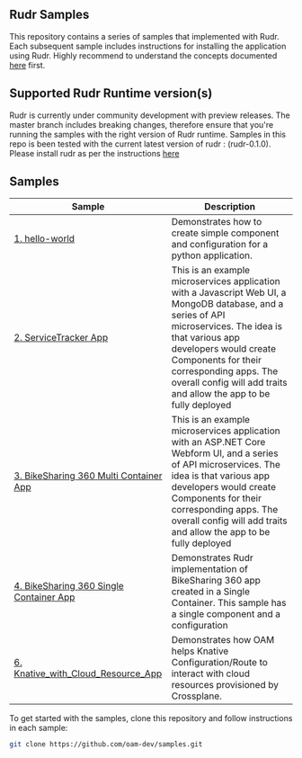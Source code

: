 ## Rudr Samples

This repository contains a series of samples that implemented with Rudr. Each subsequent sample includes instructions for installing the application using Rudr. Highly recommend to understand the concepts documented [here](https://github.com/oam-dev/rudr/tree/master/docs#get-started)  first.

## Supported Rudr Runtime version(s)

Rudr is currently under community development with preview releases.  The master branch includes breaking changes, therefore ensure that you're running the samples with the right version of Rudr runtime. Samples in this repo is been tested with the current latest version of rudr : (rudr-0.1.0). Please install rudr as per the instructions [here](https://github.com/oam-dev/rudr/blob/master/docs/setup/install.md)

## Samples

| Sample                   | Description                                                                                                                                                                                    |
|--------------------------|------------------------------------------------------------------------------------------------------------------------------------------------------------------------------------------------|
| [1. hello-world](./1.Helloworld)            | Demonstrates how to create simple component and configuration for a python application.                                                                                                      |
| [2. ServiceTracker App](./2.ServiceTracker_App)       | This is an example microservices application with a Javascript Web UI, a MongoDB database, and a series of API microservices. The idea is that various app developers would create Components for their corresponding apps. The overall config will add traits and allow the app to be fully deployed                                                                                              |
| [3. BikeSharing 360 Multi Container App](./3.BikeSharing360_MultiContainer_App) | This is an example microservices application with an ASP.NET Core Webform UI,  and a series of API microservices. The idea is that various app developers would create Components for their corresponding apps. The overall config will add traits and allow the app to be fully deployed |
| [4. BikeSharing 360 Single Container App](./4.BikeSharing360_SingleContainer_App) | Demonstrates Rudr implementation of BikeSharing 360 app created in a Single Container. This sample has a single component and a configuration |
| [6. Knative_with_Cloud_Resource_App](./6.Knative_with_Cloud_Resource_App) | Demonstrates how OAM helps Knative Configuration/Route to interact with cloud resources provisioned by Crossplane. |

To get started with the samples, clone this repository and follow instructions in each sample:
```bash
git clone https://github.com/oam-dev/samples.git
```
